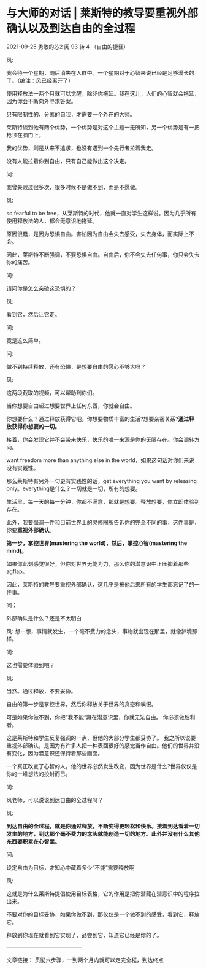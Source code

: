 # 与大师的对话 | 莱斯特的教导要重视外部确认以及到达自由的全过程

2021-09-25  勇敢的芯2   阅 93  转 4 （自由的捷径）

风:

我会待一个星期，随后消失在人群中。一个星期对于心智来说已经是足够漫长的了。（编注：风已经离开了）

使用释放法一两个月就可以觉醒，除非你拖延。我在这儿，人们的心智就会拖延，因为你会不断向外寻求答案。

只有限制性的、分离的自我，才需要一个外在的大师。

莱斯特谈到他有两个优势，一个优势是对这个主题一无所知，另一个优势是有一把枪顶在脑门上。

我的优势，则是从来不追求，也没有遇到一个先行者拉着我走。

没有人能拉着你到自由，只有自己能做出这个决定。

问:

我曾失败过很多次，很多时候不是做不到，而是不愿做。

风:

so fearful to be free，从莱斯特的时代，他就一直对学生这样说。因为几乎所有使用释放法的人，都会无意识地拖延。

原因很蠢，是因为恐惧自由。害怕因为自由会失去感受，失去身体，而实际上不会。

因此，莱斯特不断强调，不要恐惧自由。自由后，你不会失去任何事，你只会失去你的痛苦。

问:

请问你是怎么突破这恐惧的？

风:

看到它，然后让它走。

问:

竟是这么简单。

问:

做不到持续释放，还有恐惧，是想要自由的愿心不够大吗？

风:

这两段截取的视频，可以帮助到你们。

当你想要自由超过想要世界上任何东西，你就会自由。

你想要什么？通过释放获得它吧。你想要物质丰富的生活?想要亲密关系?**通过释放获得你想要的一切。**

接着，你会发现它并不会带来快乐，快乐的唯一来源是你的无限存在。你会调转方向。

want freedom more than anything else in the world，如果这句话对你们来说没有实践性。

那么莱斯特有另外一句更有实践性的话，get everything you want by releasing only。everything是什么？一切就是一切，所有的想要。

生活里，每一天的每一分钟，你都不满意，那就是想要。释放想要，你立即体验到存在。

此外，我要强调一件和目前世界上的灵修圈所告诉你的完全不同的事，这件事是，你要**重视外部确认**。

**第一步，掌控世界(mastering the world)，然后，掌控心智(mastering the mind)**。

如果你此刻感觉很好，但你对世界无能为力，那么你的潜意识中正压抑着那些agflap。

因此，莱斯特的教导要重视外部确认，这几乎是被他后来所有的学生都忘记了的一件事。

问：

外部确认是什么？还是不太明白

风:
想一想，事情就发生，一个毫不费力的念头，事物就出现在那里，就像梦境那样。

问:

这也需要体验到吧？

风:

当然。通过释放，不要妥协。

自由的第一步是掌控世界，然后你释放关于世界的贪恋和嗔恨。

可是如果你做不到，你把“我不能”藏在潜意识里，你就无法自由。
你必须做胜利者。

这是莱斯特和学生反复强调的一点，但他的大部分学生都妥协了。
我之所以说要重视外部确认，是因为有许多人把一种表面很好的感觉当作自由。他们的世界并没有变化，因为潜意识还保持着那些画面。

一个真正改变了心智的人，他的世界必然发生改变，因为世界是什么?世界仅仅是你的一堆想法的投射而已。

问:

风老师，可以说说到达自由的全过程吗？

风:

**到达自由的全过程，就是你通过释放，不断变得更轻松和快乐。接着到达看着一切发生的地方，到达那个毫不费力的念头就能创造一切的地方。此外并没有什么其他东西要积累在心智里。**

问:

设定自由为目标，才知心中藏着多少“不能”需要释放啊

风:

这就是为什么莱斯特提倡使用目标表格，它的作用是把你潜藏在潜意识中的程序拉出来。

不要对你的目标妥协，如果你做不到，那仅仅是一个做不到的感受，看到它，释放它。

释放到你现在就看到它实现了，品尝到它，知道它已经是你的了。

——————————————

文章链接：
贯彻六步骤，一到两个月内就可以走完全程，到达终点

